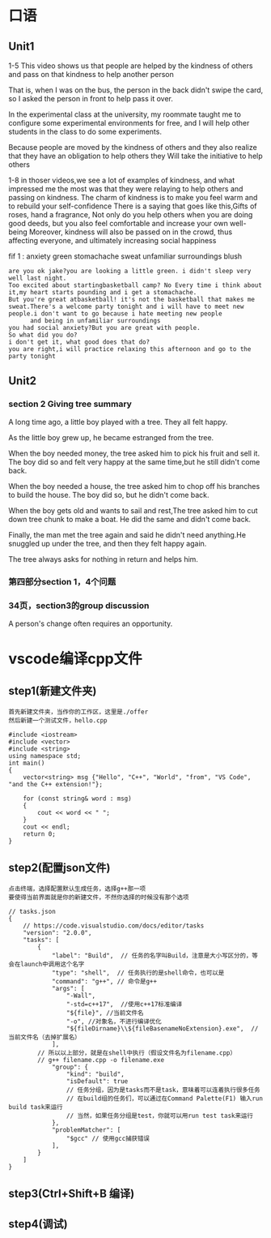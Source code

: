 # 口语
## Unit1
1-5
This video shows us that people are helped by the kindness of others and pass on that kindness to help another person

That is, when I was on the bus, the person in the back didn't swipe the card, so I asked the person in front to help pass it over.

In the experimental class at the university, my roommate taught me to configure some experimental environments for free,
 and I will help other students in the class to do some experiments.

Because people are moved by the kindness of others and they also realize that they have an obligation to help others
they Will take the initiative to help others

1-8
in thoser videos,we see a lot of examples of kindness,
and what impressed me the most was that they were relaying to help others and passing on kindness.
The charm of kindness is to make you feel warm and to rebuild your self-confidence
There is a saying that goes like this,Gifts of roses, hand a fragrance,
Not only do you help others when you are doing good deeds, but you also feel comfortable and increase your own well-being
Moreover, kindness will also be passed on in the crowd, thus affecting everyone, and ultimately increasing social happiness


fif 1 : anxiety green stomachache sweat unfamiliar surroundings blush

	are you ok jake?you are looking a little green. i didn't sleep very well last night.   
	Too excited about startingbasketball camp? No Every time i think about it,my heart starts pounding and i get a stomachache.
	But you're great atbasketball! it's not the basketball that makes me sweat.There's a welcome party tonight and i will have to meet new people.i don't want to go because i hate meeting new people 
          and being in unfamiliar surroundings
	you had social anxiety?But you are great with people.
	So what did you do?
	i don't get it, what good does that do?
	you are right,i will practice relaxing this afternoon and go to the party tonight

## Unit2
### section 2  Giving tree summary
A long time ago, a little boy played with a tree. They all felt happy.

As the little boy grew up, he became estranged from the tree.

When the boy needed money, the tree asked him to pick his fruit and sell it. The boy did so and felt very happy at the same time,but he still didn't come back.

When the boy needed a house, the tree asked him to chop off his branches to build the house. The boy did so, but he didn't come back.

When the boy gets old and wants to sail and rest,The tree asked him to cut down tree chunk to make a boat. He did the same and didn't come back.

Finally, the man met the tree again and said he didn't need anything.He snuggled up under the tree, and then they felt happy again.

The tree always asks for nothing in return and helps him.

### 第四部分section 1，4个问题

### 34页，section3的group discussion
A person's change often requires an opportunity.


# vscode编译cpp文件
## step1(新建文件夹)
	首先新建文件夹，当作你的工作区，这里是./offer
	然后新建一个测试文件，hello.cpp

	#include <iostream>
	#include <vector>
	#include <string>
	using namespace std;
	int main()
	{
		vector<string> msg {"Hello", "C++", "World", "from", "VS Code", "and the C++ extension!"};

		for (const string& word : msg)
		{
			cout << word << " ";
		}
		cout << endl;
		return 0;
	}
	
## step2(配置json文件)
	点击终端，选择配置默认生成任务，选择g++那一项
	要使得当前界面就是你的新建文件，不然你选择的时候没有那个选项

	// tasks.json
	{
		// https://code.visualstudio.com/docs/editor/tasks
		"version": "2.0.0",
		"tasks": [
			{
				"label": "Build",  // 任务的名字叫Build，注意是大小写区分的，等会在launch中调用这个名字
				"type": "shell",  // 任务执行的是shell命令，也可以是
				"command": "g++", // 命令是g++
				"args": [
					"-Wall",
					"-std=c++17",  //使用c++17标准编译
					"${file}", //当前文件名
					"-o", //对象名，不进行编译优化
					"${fileDirname}\\${fileBasenameNoExtension}.exe",  //当前文件名（去掉扩展名）
				],
			// 所以以上部分，就是在shell中执行（假设文件名为filename.cpp）
			// g++ filename.cpp -o filename.exe
				"group": { 
					"kind": "build",
					"isDefault": true   
					// 任务分组，因为是tasks而不是task，意味着可以连着执行很多任务
					// 在build组的任务们，可以通过在Command Palette(F1) 输入run build task来运行
					// 当然，如果任务分组是test，你就可以用run test task来运行 
				},
				"problemMatcher": [
					"$gcc" // 使用gcc捕获错误
				],
			}
		]
	}

## step3(Ctrl+Shift+B 编译)

## step4(调试)



